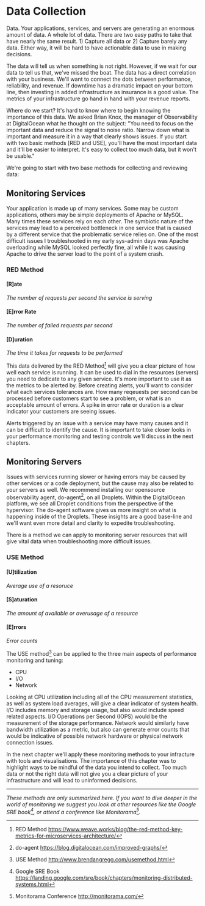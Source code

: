 # Data Collection
Data. Your applications, services, and servers are generating an enormous amount of data. A whole lot of data. There are two easy paths to take that have nearly the same result. 1) Capture all data or 2) Capture barely any data. Either way, it will be hard to have actionable data to use in making decisions.  

The data will tell us when something is not right. However, if we wait for our data to tell us that, we've missed the boat. The data has a direct correlation with your business. We'll want to connect the dots between performance, reliability, and revenue. If downtime has a dramatic impact on your bottom line, then investing in added infrastructure as insurance is a good value. The metrics of your infrastructure go hand in hand with your revenue reports. 

Where do we start? It's hard to know where to begin knowing the importance of this data. We asked Brian Knox, the manager of Observability at DigitalOcean what he thought on the subject: "You need to focus on the important data and reduce the signal to noise ratio. Narrow down what is important and measure it in a way that clearly shows issues. If you start with two basic methods [RED and USE], you'll have the most important data and it'll be easier to interpret. It's easy to collect too much data, but it won't be usable."

We're going to start with two base methods for collecting and reviewing data:

## Monitoring Services  
Your application is made up of many services. Some may be custom applications, others may be simple deployments of Apache or MySQL. Many times these services rely on each other. The symbiotic nature of the services may lead to a perceived bottleneck in one service that is caused by a different service that the problematic service relies on. One of the most difficult issues I troubleshooted in my early sys-admin days was Apache overloading while MySQL looked perfectly fine, all while it was causing Apache to drive the server load to the point of a system crash.

### RED Method
#### [R]ate
*The number of requests per second the service is serving*
#### [E]rror Rate
*The number of failed requests per second*
#### [D]uration
*The time it takes for requests to be performed*

This data delivered by the RED Method[^1] will give you a clear picture of how well each service is running. It can be used to dial in the resources (servers) you need to dedicate to any given service. It's more important to use it as the metrics to be alerted by. Before creating alerts, you'll want to consider what each services tolerances are. How many reqeuests per second can be processed before customers start to see a problem, or what is an acceptable amount of errors. A spike in error rate or duration is a clear indicator your customers are seeing issues. 

Alerts triggered by an issue with a service may have many causes and it can be difficult to identify the cause. It is important to take closer looks in your performance monitoring and testing controls we'll discuss in the next chapters. 

## Monitoring Servers
Issues with services running slower or having errors may be caused by other services or a code deployment, but the cause may also be related to your servers as well. We recommend installing our opensource observability agent, do-agent[^3], on all Droplets. Within the DigitalOcean platform, we see all Droplet conditions from the perspective of the hypervisor. The do-agent software gives us more insight on what is happening inside of the Droplets. These insights are a good base-line and we'll want even more detail and clarity to expedite troubleshooting. 

There is a method we can apply to monitoring server resources that will give vital data when troubleshooting more difficult issues.

### USE Method
#### [U]tilization
*Average use of a resoruce*
#### [S]aturation 
*The amount of available or overusage of a resource*
#### [E]rrors
*Error counts*

The USE method[^2] can be applied to the three main aspects of performance monitoring and tuning:
- CPU
- I/O
- Network 

Looking at CPU utilization including all of the CPU measurement statistics, as well as system load averages, will give a clear indicator of system health. I/O includes memory and storage usage, but also would include speed related aspects. I/O Operations per Second (IOPS) would be the measurement of the storage performance. Network would similarly have bandwidth utilization as a metric, but also can generate error counts that would be indicative of possible network hardware or physical network connection issues.


In the next chapter we'll apply these monitoring methods to your infracture with tools and visualisations. The importance of this chapter was to highlight ways to be mindful of the data you intend to collect. Too much data or not the right data will not give you a clear picture of your infrastructure and will lead to uninformed decisions. 



--- 
*These methods are only summarized here. If you want to dive deeper in the world of monitoring we suggest you look at other resources like the Google SRE book[^4], or attend a conference like Monitorama[^5].*


[^1]: RED Method https://www.weave.works/blog/the-red-method-key-metrics-for-microservices-architecture/
[^2]: USE Method http://www.brendangregg.com/usemethod.html
[^3]: do-agent https://blog.digitalocean.com/improved-graphs/
[^4]: Google SRE Book https://landing.google.com/sre/book/chapters/monitoring-distributed-systems.html
[^5]: Monitorama Conference http://monitorama.com/ 








